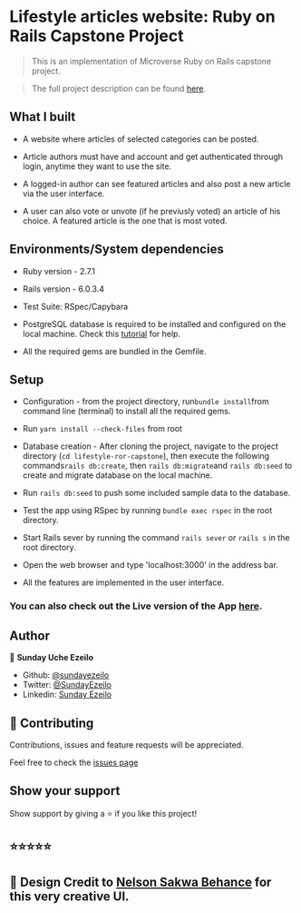 # Lifestyle articles website: Ruby on Rails Capstone Project

> This is an implementation of Microverse Ruby on Rails capstone project.

> The full project description can be found [here](https://www.notion.so/Lifestyle-articles-b82a5f10122b4cec924cd5d4a6cf7561#6143e0b8b3ca4a9db55ec7ffbc4e2c3a).


##  What I built

* A website where articles of selected categories can be posted.

* Article authors must have and account and get authenticated through login, anytime they want to use the site.

* A logged-in author can see featured articles and also post a new article via the user interface.

* A user can also vote or unvote (if he previusly voted) an article of his choice. A featured article is the one that is most voted.


##  Environments/System dependencies

* Ruby version  - 2.7.1

* Rails version - 6.0.3.4

* Test Suite: RSpec/Capybara

* PostgreSQL database is required to be installed and configured on the local machine. Check this [tutorial](https://www.postgresqltutorial.com/install-postgresql/) for help.

* All the required gems are bundled in the Gemfile.


##  Setup

* Configuration - from the project directory, run``` bundle install ```from command line (terminal) to install all the required gems.

* Run ```yarn install --check-files``` from root

* Database creation - After cloning the project, navigate to the project directory (```cd lifestyle-ror-capstone```), then execute the following commands``` rails db:create ```, then ``` rails db:migrate ```and ```rails db:seed``` to create and migrate database on the local machine.

* Run ```rails db:seed``` to push some included sample data to the database.

* Test the app using RSpec by running ```bundle exec rspec``` in the root directory.

* Start Rails sever by running the command ```rails sever``` or ```rails s``` in the root directory.

* Open the web browser and type  'localhost:3000' in the address bar.

* All the features are implemented in the user interface.


### You can also check out the Live version of the App [here](https://iotpost.herokuapp.com).


## Author

👤 **Sunday Uche Ezeilo**

- Github: [@sundayezeilo](https://github.com/ezeilo-su)
- Twitter: [@SundayEzeilo](https://twitter.com/SundayEzeilo)
- Linkedin: [Sunday Ezeilo](https://www.linkedin.com/in/sunday-ezeilo-a6a67664/)

## 🤝 Contributing

Contributions, issues and feature requests will be appreciated.

Feel free to check the [issues page](https://github.com/ezeilo-su/lifestyle-ror-capstone/issues)

## Show your support

Show support by giving a ⭐️ if you like this project!


## ⭐️⭐️⭐️⭐️⭐️

##  🤝 Design Credit to [Nelson Sakwa Behance](https://www.behance.net/sakwadesignstudio) for this very creative UI.